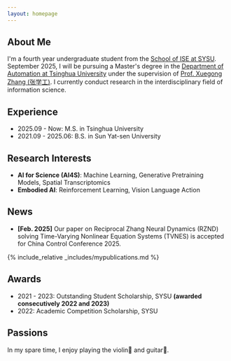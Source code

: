 ```yaml
---
layout: homepage
---
```


## About Me

<!-- I'm a fourth year undergraduate student from [School of ISE](https://ise.sysu.edu.cn), [SYSU](https://www.sysu.edu.cn). I currently conduct research in the interdisciplinary field of information science. From 2022 to 2023, I had the honor to conduct scientific research and study in [Prof. Calvin Yu-Chian Chen (陈语谦)](https://www.ece.pku.edu.cn/info/1053/2659.htm) (Director of AI for Science (AI4S) at Peking University)’s laboratory, YCLab. From 2024 to 2025, I had the honor to complete my undergraduate thesis under the supervision of [Prof. Yunong Zhang(张雨浓)](https://ise.sysu.edu.cn/teacher/teacher01/1416605.htm) (IEEE Senior Member), and conducted research in neurodynamics and robotics in his laboratory. I will receive the Bachelor of Engineering degree from Sun Yat-sen University in June 2025.  -->

I'm a fourth year undergraduate student from the [School of ISE at SYSU](https://ise.sysu.edu.cn). September 2025, I will be pursuing a Master's degree in the [Department of Automation at Tsinghua University](https://www.au.tsinghua.edu.cn/index.htm) under the supervision of [Prof. Xuegong Zhang (张学工)](https://www.au.tsinghua.edu.cn/info/1110/1569.htm). I currently conduct research in the interdisciplinary field of information science.

## Experience

- 2025.09 - Now: M.S. in Tsinghua University
- 2021.09 - 2025.06: B.S. in Sun Yat-sen University

## Research Interests

- **AI for Science (AI4S)**: Machine Learning, Generative Pretraining Models, Spatial Transcriptomics
- **Embodied AI**: Reinforcement Learning, Vision Language Action 

## News

- **[Feb. 2025]** Our paper on Reciprocal Zhang Neural Dynamics (RZND) solving Time-Varying Nonlinear Equation Systems (TVNES) is accepted for China Control Conference 2025.

{% include_relative _includes/mypublications.md %}

<!-- {% include_relative _includes/publications.md %} -->

## Awards

- 2021 - 2023: Outstanding Student Scholarship, SYSU **(awarded consecutively 2022 and 2023)**
- 2022: Academic Competition Scholarship, SYSU

## Passions

In my spare time, I enjoy playing the violin🎻 and guitar🎸.